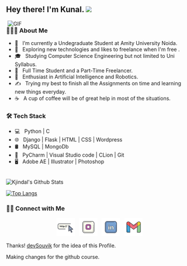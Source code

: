<h2> Hey there! I'm Kunal. <img src="https://raw.githubusercontent.com/kjindal1909/kjindal1909/main/Hi.gif" width="25"></h2>
<img align="right" alt="GIF" src="https://raw.githubusercontent.com/kjindal1909/kjindal1909/main/gif3.gif" width="500"/>

<h3> 👨🏻‍💻 About Me </h3>

- 🔭 &nbsp; I’m currently a Undegraduate Student at Amity University Noida.
- 🤔 &nbsp; Exploring new technologies and likes to freelance when I'm free .
- 🎓 &nbsp; Studying Computer Science Engineering but not limited to Uni Syllabus.
- 💼 &nbsp; Full Time Student and a Part-Time Freelancer.
- 🌱 &nbsp; Enthusiast in Artificial Intelligence and Robotics.
- ✍️ &nbsp; Trying my best to finish all the Assignments on time and learning new things everyday.
- ☕ &nbsp; A cup of coffee will be of great help in most of the situations. 

<h3>🛠 Tech Stack</h3>

- 💻 &nbsp; Python | C  
- 🌐 &nbsp; Django | Flask | HTML | CSS | Wordpress 
- 🛢 &nbsp; MySQL | MongoDb
- 🔧 &nbsp; PyCharm | Visual Studio code | CLion | Git
- 🖥 &nbsp; Adobe AE | Illustrator | Photoshop

<br>

<img align="center" src="https://github-readme-stats.vercel.app/api?username=kjindal19&include_all_commits=true&count_private=true&show_icons=true&line_height=20&title_color=7A7ADB&icon_color=2234AE&text_color=D3D3D3&bg_color=0,000000,130F40" alt="Kjindal's Github Stats">

</br>

[![Top Langs](https://github-readme-stats.vercel.app/api/top-langs/?username=kjindal19&hide=scss,css,js,javascript,html&layout=compact&text_color=daf7dc&bg_color=151515)](#)


<h3> 🤝🏻 Connect with Me </h3>

<p align="center">
&nbsp; <a href="#" target="_blank" rel="noopener noreferrer"><img src="https://raw.githubusercontent.com/kjindal19/kjindal19/main/website.png" width="50" /></a>  
&nbsp; <a href="https://www.instagram.com/kjindal_19/" target="_blank" rel="noopener noreferrer"><img src="https://raw.githubusercontent.com/kjindal19/kjindal19/main/insta.png" width="50" /></a>  
&nbsp; <a href="https://www.linkedin.com/in/kjindal-" target="_blank" rel="noopener noreferrer"><img src="https://raw.githubusercontent.com/kjindal19/kjindal19/main/linkedin.png" width="50" /></a>  
&nbsp; <a href="mailto:kunal.devloper@gmail.com" target="_blank" rel="noopener noreferrer"><img src="https://raw.githubusercontent.com/kjindal19/kjindal19/main/gmail.png"  width="50" /></a>
</p>

Thanks! [devSouvik](https://github.com/devSouvik) for the idea of this Profile.


Making changes for the github course.
